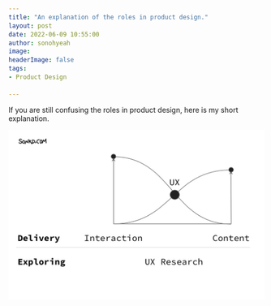 ```yaml
---
title: "An explanation of the roles in product design."
layout: post
date: 2022-06-09 10:55:00
author: sonohyeah
image: 
headerImage: false
tags:
- Product Design

---
```


If you are still confusing the roles in product design, here is my short explanation.

![What roles in product design](/assets/img/micro/design-zone.png)